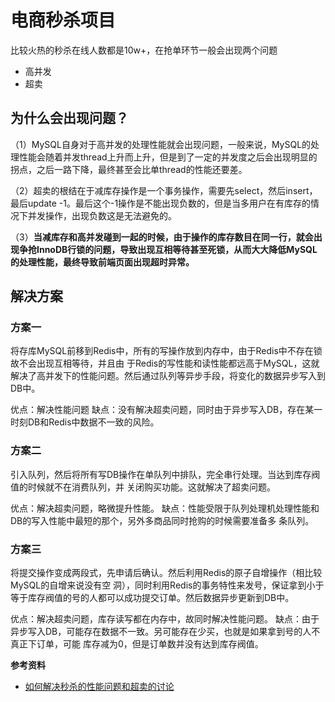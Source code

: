 # 电商秒杀项目

比较火热的秒杀在线人数都是10w+，在抢单环节一般会出现两个问题

- 高并发
- 超卖



## 为什么会出现问题？

（1）MySQL自身对于高并发的处理性能就会出现问题，一般来说，MySQL的处理性能会随着并发thread上升而上升，但是到了一定的并发度之后会出现明显的拐点，之后一路下降，最终甚至会比单thread的性能还要差。

（2）超卖的根结在于减库存操作是一个事务操作，需要先select，然后insert，最后update -1。最后这个-1操作是不能出现负数的，但是当多用户在有库存的情况下并发操作，出现负数这是无法避免的。

（3）**当减库存和高并发碰到一起的时候，由于操作的库存数目在同一行，就会出现争抢InnoDB行锁的问题，导致出现互相等待甚至死锁，从而大大降低MySQL的处理性能，最终导致前端页面出现超时异常。**

  

## 解决方案



### 方案一

将存库MySQL前移到Redis中，所有的写操作放到内存中，由于Redis中不存在锁故不会出现互相等待，并且由
于Redis的写性能和读性能都远高于MySQL，这就解决了高并发下的性能问题。然后通过队列等异步手段，将变化的数据异步写入到DB中。

优点：解决性能问题
缺点：没有解决超卖问题，同时由于异步写入DB，存在某一时刻DB和Redis中数据不一致的风险。



### 方案二

引入队列，然后将所有写DB操作在单队列中排队，完全串行处理。当达到库存阀值的时候就不在消费队列，并
关闭购买功能。这就解决了超卖问题。

优点：解决超卖问题，略微提升性能。
缺点：性能受限于队列处理机处理性能和DB的写入性能中最短的那个，另外多商品同时抢购的时候需要准备多
条队列。



### 方案三

将提交操作变成两段式，先申请后确认。然后利用Redis的原子自增操作（相比较MySQL的自增来说没有空
洞），同时利用Redis的事务特性来发号，保证拿到小于等于库存阀值的号的人都可以成功提交订单。然后数据异步更新到DB中。



优点：解决超卖问题，库存读写都在内存中，故同时解决性能问题。
缺点：由于异步写入DB，可能存在数据不一致。另可能存在少买，也就是如果拿到号的人不真正下订单，可能
库存减为0，但是订单数并没有达到库存阀值。



**参考资料**

- [如何解决秒杀的性能问题和超卖的讨论](https://blog.csdn.net/zhoudaxia/article/details/38067003)